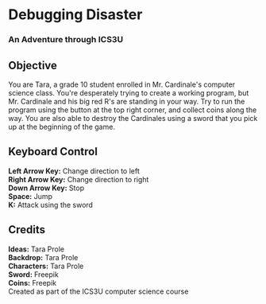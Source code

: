 # Debugging Disaster
### An Adventure through ICS3U

## Objective
You are Tara, a grade 10 student enrolled in Mr. Cardinale's computer science class. 
You're desperately trying to create a working program, but Mr. Cardinale and his big red R's are standing in your way. 
Try to run the program using the button at the top right corner, and collect coins along the way.
You are also able to destroy the Cardinales using a sword that you pick up at the beginning of the game.

## Keyboard Control
**Left Arrow Key:** Change direction to left  
**Right Arrow Key:** Change direction to right  
**Down Arrow Key:** Stop  
**Space:** Jump  
**K:** Attack using the sword   

## Credits  
**Ideas:** Tara Prole  
**Backdrop:** Tara Prole  
**Characters:** Tara Prole  
**Sword:** Freepik  
**Coins:** Freepik  
Created as part of the ICS3U computer science course
